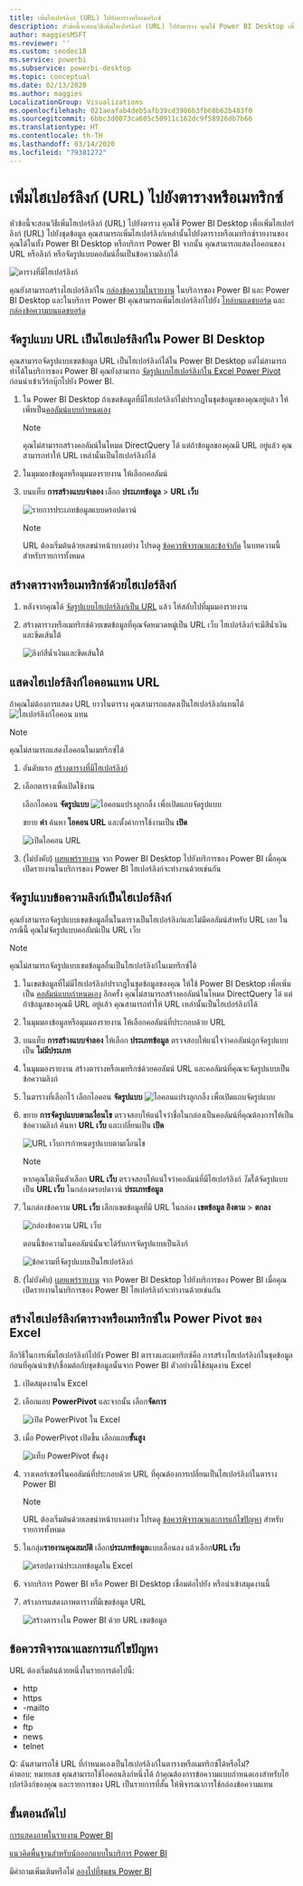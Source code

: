 ```yaml
---
title: เพิ่มไฮเปอร์ลิงก์ (URL) ไปยังตารางหรือเมทริกซ์
description: หัวข้อนี้จะสอนวิธีเพิ่มไฮเปอร์ลิงก์ (URL) ไปยังตาราง คุณใช้ Power BI Desktop เพื่อเพิ่มไฮเปอร์ลิงก์ (URL) ไปยังชุดข้อมูล จากนั้น ใน Power BI Desktop หรือบริการของ Power BI คุณสามารถเพิ่มไฮเปอร์ลิงก์เหล่านั้นไปยังตารางหรือเมทริกซ์รายงานของคุณได้
author: maggiesMSFT
ms.reviewer: ''
ms.custom: seodec18
ms.service: powerbi
ms.subservice: powerbi-desktop
ms.topic: conceptual
ms.date: 02/13/2020
ms.author: maggies
LocalizationGroup: Visualizations
ms.openlocfilehash: 021aeafab4deb5afb39cd3986b3fb68b62b483f0
ms.sourcegitcommit: 6bbc3d0073ca605c50911c162dc9f58926db7b66
ms.translationtype: HT
ms.contentlocale: th-TH
ms.lasthandoff: 03/14/2020
ms.locfileid: "79381272"
---
```

# <a name="add-hyperlinks-urls-to-a-table-or-matrix"></a>เพิ่มไฮเปอร์ลิงก์ (URL) ไปยังตารางหรือเมทริกซ์
หัวข้อนี้จะสอนวิธีเพิ่มไฮเปอร์ลิงก์ (URL) ไปยังตาราง คุณใช้ Power BI Desktop เพื่อเพิ่มไฮเปอร์ลิงก์ (URL) ไปยังชุดข้อมูล คุณสามารถเพิ่มไฮเปอร์ลิงก์เหล่านั้นไปยังตารางหรือเมทริกซ์รายงานของคุณได้ในทั้ง Power BI Desktop หรือบริการ Power BI จากนั้น คุณสามารถแสดงไอคอนของ URL หรือลิงก์ หรือจัดรูปแบบคอลัมน์อื่นเป็นข้อความลิงก์ได้

![ตารางที่มีไฮเปอร์ลิงก์](media/power-bi-hyperlinks-in-tables/power-bi-url-link-text.png)

คุณยังสามารถสร้างไฮเปอร์ลิงก์ใน [กล่องข้อความในรายงาน](service-add-hyperlink-to-text-box.md) ในบริการของ Power BI และ Power BI Desktop และในบริการ Power BI คุณสามารถเพิ่มไฮเปอร์ลิงก์ไปยัง [ไทล์บนแดชบอร์ด](service-dashboard-edit-tile.md) และ [กล่องข้อความบนแดชบอร์ด](service-dashboard-add-widget.md) 


## <a name="format-a-url-as-a-hyperlink-in-power-bi-desktop"></a>จัดรูปแบบ URL เป็นไฮเปอร์ลิงก์ใน Power BI Desktop

คุณสามารถจัดรูปแบบเขตข้อมูล URL เป็นไฮเปอร์ลิงก์ได้ใน Power BI Desktop แต่ไม่สามารถทำได้ในบริการของ Power BI คุณยังสามารถ [จัดรูปแบบไฮเปอร์ลิงก์ใน Excel Power Pivot](#create-a-table-or-matrix-hyperlink-in-excel-power-pivot) ก่อนนำเข้าเวิร์กบุ๊กไปยัง Power BI.

1. ใน Power BI Desktop ถ้าเขตข้อมูลที่มีไฮเปอร์ลิงก์ไม่ปรากฏในชุดข้อมูลของคุณอยู่แล้ว ให้เพิ่ทเป็น[คอลัมน์แบบกำหนดเอง](desktop-common-query-tasks.md)

    > [!NOTE]
    > คุณไม่สามารถสร้างคอลัมน์ในโหมด DirectQuery ได้  แต่ถ้าข้อมูลของคุณมี URL อยู่แล้ว คุณสามารถทำให้ URL เหล่านั้นเป็นไฮเปอร์ลิงก์ได้

2. ในมุมมองข้อมูลหรือมุมมองรายงาน ให้เลือกคอลัมน์ 

3. บนแท็บ **การสร้างแบบจำลอง** เลือก **ประเภทข้อมูล** > **URL เว็บ**
   
    ![รายการประเภทข้อมูลแบบดรอปดาวน์](media/power-bi-hyperlinks-in-tables/power-bi-format-web-url.png)

    > [!NOTE]
    > URL ต้องเริ่มต้นด้วยเลขนำหน้าบางอย่าง โปรดดู [ข้อควรพิจารณาและข้อจำกัด](#considerations-and-troubleshooting) ในบทความนี้สำหรับรายการทั้งหมด

## <a name="create-a-table-or-matrix-with-a-hyperlink"></a>สร้างตารางหรือเมทริกซ์ด้วยไฮเปอร์ลิงก์

1. หลังจากคุณได้ [จัดรูปแบบไฮเปอร์ลิงก์เป็น URL](#format-a-url-as-a-hyperlink-in-power-bi-desktop) แล้ว ให้สลับไปที่มุมมองรายงาน
2. สร้างตารางหรือเมทริกซ์ด้วยเขตข้อมูลที่คุณจัดหมวดหมู่เป็น URL เว็บ ไฮเปอร์ลิงก์จะมีสีน้ำเงินและขีดเส้นใต้

    ![ลิงก์สีน้ำเงินและขีดเส้นใต้](media/power-bi-hyperlinks-in-tables/power-bi-url-blue-underline.png)


## <a name="display-a-hyperlink-icon-instead-of-a-url"></a>แสดงไฮเปอร์ลิงก์ไอคอนแทน URL

ถ้าคุณไม่ต้องการแสดง URL ยาวในตาราง คุณสามารถแสดงเป็นไฮเปอร์ลิงก์แทนได้ ![ไฮเปอร์ลิงก์ไอคอน](media/power-bi-hyperlinks-in-tables/power-bi-hyperlink-icon.png) แทน 

> [!NOTE]
> คุณไม่สามารถแสดงไอคอนในเมทริกซ์ได้
   
1. อันดับแรก [สร้างตารางที่มีไฮเปอร์ลิงก์](#create-a-table-or-matrix-with-a-hyperlink)

2. เลือกตารางเพื่อเปิดใช้งาน

    เลือกไอคอน **จัดรูปแบบ** ![ไอคอนแปรงลูกกลิ้ง](media/power-bi-hyperlinks-in-tables/power-bi-paintroller.png) เพื่อเปิดแถบจัดรูปแบบ

    ขยาย **ค่า** ค้นหา **ไอคอน URL** และตั้งค่าการใช้งานเป็น **เปิด**

    ![เปิดไอคอน URL](media/power-bi-hyperlinks-in-tables/power-bi-url-icon-on.png)

1. (ไม่บังคับ) [เผยแพร่รายงาน](desktop-upload-desktop-files.md) จาก Power BI Desktop ไปยังบริการของ Power BI เมื่อคุณเปิดรายงานในบริการของ Power BI ไฮเปอร์ลิงก์จะทำงานด้วยเช่นกัน

## <a name="format-link-text-as-a-hyperlink"></a>จัดรูปแบบข้อความลิงก์เป็นไฮเปอร์ลิงก์

คุณยังสามารถจัดรูปแบบเขตข้อมูลอื่นในตารางเป็นไฮเปอร์ลิงก์และไม่มีคอลัมน์สำหรับ URL เลย ในกรณีนี้ คุณไม่จัดรูปแบบคอลัมน์เป็น URL เว็บ

> [!NOTE]
> คุณไม่สามารถจัดรูปแบบเขตข้อมูลอื่นเป็นไฮเปอร์ลิงก์ในเมทริกซ์ได้

1. ในเขตข้อมูลที่ไม่มีไฮเปอร์ลิงก์ปรากฏในชุดข้อมูลของคุณ ให้ใช้ Power BI Desktop เพื่อเพิ่มเป็น [คอลัมน์แบบกำหนดเอง](desktop-common-query-tasks.md) อีกครั้ง คุณไม่สามารถสร้างคอลัมน์ในโหมด DirectQuery ได้  แต่ถ้าข้อมูลของคุณมี URL อยู่แล้ว คุณสามารถทำให้ URL เหล่านั้นเป็นไฮเปอร์ลิงก์ได้

2. ในมุมมองข้อมูลหรือมุมมองรายงาน ให้เลือกคอลัมน์ที่ประกอบด้วย URL 

3. บนแท็บ **การสร้างแบบจำลอง** ให้เลือก **ประเภทข้อมูล** ตรวจสอบให้แน่ใจว่าคอลัมน์ถูกจัดรูปแบบเป็น **ไม่มีประเภท**

2. ในมุมมองรายงาน สร้างตารางหรือเมทริกซ์ด้วยคอลัมน์ URL และคอลัมน์ที่คุณจะจัดรูปแบบเป็นข้อความลิงก์

3. ในตารางที่เลือกไว้ เลือกไอคอน **จัดรูปแบบ** ![ไอคอนแปรงลูกกลิ้ง](media/power-bi-hyperlinks-in-tables/power-bi-paintroller.png) เพื่อเปิดแถบจัดรูปแบบ

4. ขยาย **การจัดรูปแบบตามเงื่อนไข** ตรวจสอบให้แน่ใจว่าชื่อในกล่องเป็นคอลัมน์ที่คุณต้องการให้เป็นข้อความลิงก์ ค้นหา **URL เว็บ** และเปลี่ยนเป็น **เปิด**

    ![URL เว็บการกำหนดรูปแบบตามเงื่อนไข](media/power-bi-hyperlinks-in-tables/power-bi-format-conditional-web-url.png)

    > [!NOTE]
    > หากคุณไม่เห็นตัวเลือก **URL เว็บ** ตรวจสอบให้แน่ใจว่าคอลัมน์ที่มีไฮเปอร์ลิงก์ *ไม่*ได้จัดรูปแบบเป็น **URL เว็บ** ในกล่องดรอปดาวน์ **ประเภทข้อมูล**

5. ในกล่องข้อความ **URL เว็บ** เลือกเขตข้อมูลที่มี URL ในกล่อง **เขตข้อมูล อิงตาม** > **ตกลง**

    ![กล่องข้อความ URL เว็บ](media/power-bi-hyperlinks-in-tables/power-bi-format-web-url-dialog.png)

    ตอนนี้ข้อความในคอลัมน์นั้นจะได้รับการจัดรูปแบบเป็นลิงก์

    ![ข้อความที่จัดรูปแบบเป็นไฮเปอร์ลิงก์](media/power-bi-hyperlinks-in-tables/power-bi-url-link-text.png)

1. (ไม่บังคับ) [เผยแพร่รายงาน](desktop-upload-desktop-files.md) จาก Power BI Desktop ไปยังบริการของ Power BI เมื่อคุณเปิดรายงานในบริการของ Power BI ไฮเปอร์ลิงก์จะทำงานด้วยเช่นกัน

## <a name="create-a-table-or-matrix-hyperlink-in-excel-power-pivot"></a>สร้างไฮเปอร์ลิงก์ตารางหรือเมทริกซ์ใน Power Pivot ของ Excel

อีกวิธีในการเพิ่มไฮเปอร์ลิงก์ไปยัง Power BI ตารางและเมทริกซ์คือ การสร้างไฮเปอร์ลิงก์ในชุดข้อมูลก่อนที่คุณนำเข้า/เชื่อมต่อกับชุดข้อมูลนั้นจาก Power BI ตัวอย่างนี้ใช้สมุดงาน Excel

1. เปิดสมุดงานใน Excel
2. เลือกแถบ **PowerPivot** และจากนั้น เลือก**จัดการ**
   
   ![เปิด PowerPivot ใน Excel](media/power-bi-hyperlinks-in-tables/createhyperlinkinpowerpivot2.png)
1. เมื่อ PowerPivot เปิดขึ้น เลือกแถบ**ขั้นสูง**
   
   ![แท็บ PowerPivot ขั้นสูง](media/power-bi-hyperlinks-in-tables/createhyperlinkinpowerpivot3.png)
4. วางเคอร์เซอร์ในคอลัมน์ที่ประกอบด้วย URL ที่คุณต้องการเปลี่ยนเป็นไฮเปอร์ลิงก์ในตาราง Power BI
   
   > [!NOTE]
   > URL ต้องเริ่มต้นด้วยเลขนำหน้าบางอย่าง โปรดดู [ข้อควรพิจารณาและการแก้ไขปัญหา](#considerations-and-troubleshooting) สำหรับรายการทั้งหมด
   > 
   
5. ในกลุ่ม**รายงานคุณสมบัติ** เลือก**ประเภทข้อมูล**แบบเลื่อนลง แล้วเลือก**URL เว็บ** 
   
   ![ดรอปดาวน์ประเภทข้อมูลใน Excel](media/power-bi-hyperlinks-in-tables/createhyperlinksnew.png)

6. จากบริการ Power BI หรือ Power BI Desktop เชื่อมต่อไปยัง หรือนำเข้าสมุดงานนี้
7. สร้างการแสดงภาพตารางที่มีเขตข้อมูล URL
   
   ![สร้างตารางใน Power BI ด้วย URL เขตข้อมูล](media/power-bi-hyperlinks-in-tables/hyperlinksintables.gif)

## <a name="considerations-and-troubleshooting"></a>ข้อควรพิจารณาและการแก้ไขปัญหา

URL ต้องเริ่มต้นด้วยหนึ่งในรายการต่อไปนี้:
- http
- https
- -mailto
- file
- ftp
- news
- telnet

Q: ฉันสามารถใช้ URL ที่กำหนดเองเป็นไฮเปอร์ลิงก์ในตารางหรือเมทริกซ์ได้หรือไม่?    
คำตอบ: หมายเลข คุณสามารถใช้ไอคอนลิงก์หนึ่งได้ ถ้าคุณต้องการข้อความแบบกำหนดเองสำหรับไฮเปอร์ลิงก์ของคุณ และรายการของ URL เป็นรายการที่สั้น ให้พิจารณาการใช้กล่องข้อความแทน


## <a name="next-steps"></a>ขั้นตอนถัดไป
[การแสดงภาพในรายงาน Power BI](visuals/power-bi-report-visualizations.md)

[แนวคิดพื้นฐานสำหรับนักออกแบบในบริการ Power BI](service-basic-concepts.md)

มีคำถามเพิ่มเติมหรือไม่ [ลองไปที่ชุมชน Power BI](https://community.powerbi.com/)

